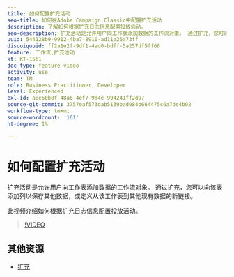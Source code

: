```yaml
---
title: 如何配置扩充活动
seo-title: 如何在Adobe Campaign Classic中配置扩充活动
description: 了解如何根据扩充日志信息配置投放活动。
seo-description: 扩充活动是允许用户向工作表添加数据的工作流对象。 通过扩充，您可以向该表添加列以保存其他数据，或定义从该工作表到其他现有数据的新链接。   此视频介绍如何根据扩充日志信息配置投放活动。
uuid: 544128b9-9912-4ba7-8910-ad11a26a73ff
discoiquuid: ff2a1e2f-9df1-4ad0-bdff-5a257df5ff66
feature: 工作流,扩充活动
kt: KT-1561
doc-type: feature video
activity: use
team: TM
role: Business Practitioner, Developer
level: Experienced
exl-id: a8e60b8f-48a6-4ef7-9d4e-994241ff2d97
source-git-commit: 3757eaf573dab5139bad084b664475c6a7de4b02
workflow-type: tm+mt
source-wordcount: '161'
ht-degree: 1%

---
```


# 如何配置扩充活动

扩充活动是允许用户向工作表添加数据的工作流对象。 通过扩充，您可以向该表添加列以保存其他数据，或定义从该工作表到其他现有数据的新链接。

此视频介绍如何根据扩充日志信息配置投放活动。

>[!VIDEO](https://video.tv.adobe.com/v/25193?quality=12)

## 其他资源

* [扩充](https://experienceleague.adobe.com/docs/campaign-classic/using/automating-with-workflows/targeting-activities/enrichment.html)
